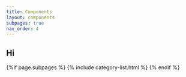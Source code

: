 ```yaml
---
title: Components
layout: components
subpages: true
nav_order: 4
---
```


## Hi

{%if page.subpages %}
  {% include category-list.html %}
{% endif %}
